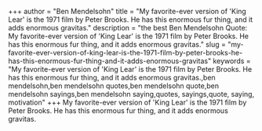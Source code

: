 +++
author = "Ben Mendelsohn"
title = "My favorite-ever version of 'King Lear' is the 1971 film by Peter Brooks. He has this enormous fur thing, and it adds enormous gravitas."
description = "the best Ben Mendelsohn Quote: My favorite-ever version of 'King Lear' is the 1971 film by Peter Brooks. He has this enormous fur thing, and it adds enormous gravitas."
slug = "my-favorite-ever-version-of-king-lear-is-the-1971-film-by-peter-brooks-he-has-this-enormous-fur-thing-and-it-adds-enormous-gravitas"
keywords = "My favorite-ever version of 'King Lear' is the 1971 film by Peter Brooks. He has this enormous fur thing, and it adds enormous gravitas.,ben mendelsohn,ben mendelsohn quotes,ben mendelsohn quote,ben mendelsohn sayings,ben mendelsohn saying,quotes, sayings,quote, saying, motivation"
+++
My favorite-ever version of 'King Lear' is the 1971 film by Peter Brooks. He has this enormous fur thing, and it adds enormous gravitas.
